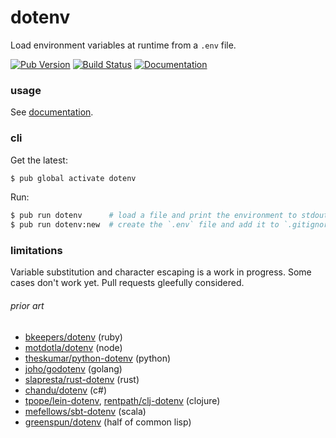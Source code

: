 dotenv
======

Load environment variables at runtime from a `.env` file.

[![Pub Version][pub-badge]][pub]
[![Build Status][ci-badge]][ci]
[![Documentation][dartdocs-badge]][dartdocs]

[ci-badge]: https://travis-ci.org/mockturtl/dotenv.svg?branch=master
[ci]: https://travis-ci.org/mockturtl/dotenv
[pub-badge]: https://img.shields.io/pub/v/dotenv.svg
[pub]: https://pub.dartlang.org/packages/dotenv
[dartdocs-badge]: https://img.shields.io/badge/dartdocs-reference-blue.svg
[dartdocs]: http://www.dartdocs.org/documentation/dotenv/latest

### usage

See [documentation][dotenv-usage].

[dotenv-usage]: http://www.dartdocs.org/documentation/dotenv/latest/index.html#dotenv/dotenv

### cli

Get the latest:

```sh
$ pub global activate dotenv
```

Run:

```sh
$ pub run dotenv      # load a file and print the environment to stdout
$ pub run dotenv:new  # create the `.env` file and add it to `.gitignore`
```

### limitations

Variable substitution and character escaping is a work in progress.  Some cases don't work yet.  Pull requests gleefully considered.

###### prior art

- [bkeepers/dotenv][] (ruby)
- [motdotla/dotenv][] (node)
- [theskumar/python-dotenv][] (python)
- [joho/godotenv][] (golang)
- [slapresta/rust-dotenv][] (rust)
- [chandu/dotenv][] (c#)
- [tpope/lein-dotenv][], [rentpath/clj-dotenv][] (clojure)
- [mefellows/sbt-dotenv][] (scala)
- [greenspun/dotenv][] (half of common lisp)

[bkeepers/dotenv]: https://github.com/bkeepers/dotenv
[motdotla/dotenv]: https://github.com/motdotla/dotenv
[theskumar/python-dotenv]: https://github.com/theskumar/python-dotenv
[joho/godotenv]: https://github.com/joho/godotenv
[slapresta/rust-dotenv]: https://github.com/slapresta/rust-dotenv
[chandu/dotenv]: https://github.com/Chandu/DotEnv
[tpope/lein-dotenv]: https://github.com/tpope/lein-dotenv
[rentpath/clj-dotenv]: https://github.com/rentpath/clj-dotenv
[mefellows/sbt-dotenv]: https://github.com/mefellows/sbt-dotenv
[greenspun/dotenv]: https://www.youtube.com/watch?v=pUjJU8Bbn3g
